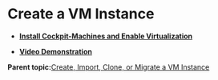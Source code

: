 <!--
SPDX-FileCopyrightText: 2023,2024 Oracle and/or its affiliates.
SPDX-License-Identifier: CC-BY-SA-4.0
-->
# Create a VM Instance

-   **[Install Cockpit-Machines and Enable Virtualization](../topics/cockpit-kvm_install_the_cockpit_virtual_machines_module.md)**  

-   **[Video Demonstration](../topics/cockpit-kvm_video_demonstration.md)**  


**Parent topic:**[Create, Import, Clone, or Migrate a VM Instance](../topics/create_clone_or_migrate_a_virtual_machine.md)

